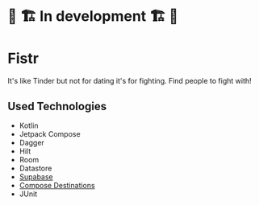 # 🚧 🏗️ In development 🏗️ 🚧

# Fistr
It's like Tinder but not for dating it's for fighting.
Find people to fight with!

## Used Technologies
- Kotlin
- Jetpack Compose
- Dagger
- Hilt
- Room
- Datastore
- [Supabase](https://github.com/supabase/supabase)
- [Compose Destinations](https://github.com/raamcosta/compose-destinations)
- JUnit
